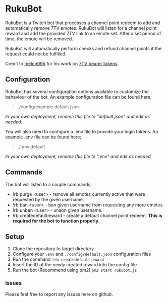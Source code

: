 # RukuBot
RukuBot is a Twitch bot that processes a channel point redeem to add and automatically remove 7TV emotes. RukuBot will listen for a channel point reward and add the provided 7TV link to an emote set. After a set period of time, the emote will be removed.

RukuBot will automatically perform checks and refund channel points if the request could not be fulfilled.

Credit to [melon095](https://github.com/melon095) for his work on [7TV bearer tokens](https://github.com/melon095/Fumobot/blob/main/Scripts/cron/SevenTVToken.sh).

## Configuration

RukuBot has several configuration options available to customize the behaviour of the bot. An example configuration file can be found here;

> ./config/example.default.json

*In your own deployment, rename this file to "default.json" and edit as needed.*

You will also need to configure a .env file to provide your login tokens. An example .env file can be found here;

> ./.env.default

*In your own deployment, rename this file to ".env" and edit as needed*

## Commands

The bot will listen to a couple commands;
* !rb purge \<user\> - remove all emotes currently active that were requested by the given username.
* !rb ban \<user\> - ban given username from requesting any more emotes.
* !rb unban \<user\> - unabn given username.
* !rb createdefaultreward - create a default channel point redeem. **This is required for the bot to function properly.**

## Setup

 1. Clone the repository to target directory
 2. Configure your `.env` and `./config/default.json` configuration files
 3. Run the command `!rb createdefaultreward`
 4. Insert the ID of the newly created reward into the config file
 5. Run the bot (Recommend using pm2) 
 `pm2 start rukubot.js`

### Issues
Please feel free to report any issues here on github.
